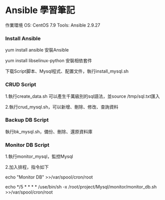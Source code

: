 # Ansible 學習筆記  

作業環境  OS: CentOS 7.9  Tools: Ansible 2.9.27 

### Install Ansible 

yum install ansible 安裝Ansible

yum install libselinux-python 安裝相依套件   

下载Script脚本、Mysql程式、配置文件，執行install_mysql.sh
 
### CRUD Script

1.執行create_data.sh 可以產生千萬級別的sql語法，並source /tmp/sql.txt匯入
 
2.執行crud_mysql.sh，可以新增、刪除、修改、查詢資料

### Backup DB Script
    
執行bk_mysql.sh，備份、刪除、還原資料庫

### Monitor DB Script
    
1.執行monitor_mysql，監控Mysql 

2.加入排程，指令如下

echo "Monitor DB" >>/var/spool/cron/root

echo */5 * * * * /use/bin/sh -x /root/project/Mysql/monitor/monitor_db.sh >>/var/spool/cron/root
